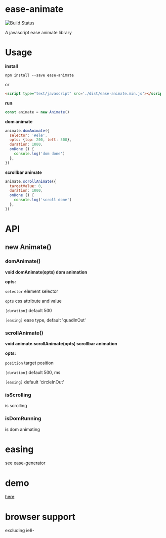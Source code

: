 # ease-animate

[![Build Status](https://travis-ci.org/limi58/ease-animate.svg?branch=master)](https://travis-ci.org/limi58/ease-animate)

A javascript ease animate library

# Usage
**install**

```
npm install --save ease-animate
```

or

```html
<script type="text/javascript" src='./dist/ease-animate.min.js'></script>
```

**run**

```js
const animate = new Animate()
```

**dom animate**

```js
animate.domAnimate({
  selector: '#ele',
  opts: {top: 200, left: 500},
  duration: 1000,
  onDone () {
    console.log('dom done')
  },
})
```

**scrollbar animate**

```js
animate.scrollAnimate({
  targetValue: 0,
  duration: 1000,
  onDone () {
    console.log('scroll done')
  },
})
```

# API

## new Animate()

### domAnimate()

**void domAnimate(opts) dom animation**

**opts:**

`selector` element selector

`opts` css attribute and value

`[duration]` default 500

`[easing]` ease type, default 'quadInOut'

### scrollAnimate()

**void animate.scrollAnimate(opts) scrollbar animation**

**opts:**

`position` target position

`[duration]` default 500, ms

`[easing]` default 'circleInOut'

### isScrolling
is scrolling

### isDomRunning
is dom animating

# easing
see [ease-generator](https://github.com/limi58/ease-generator#generator)

# demo
[here](demo/demo.html)

# browser support
excluding ie8-
